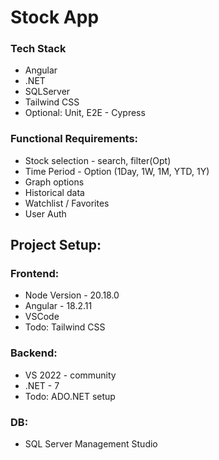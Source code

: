 # Stock App

### Tech Stack
- Angular
- .NET 
- SQLServer 
- Tailwind CSS
- Optional: Unit, E2E - Cypress 

### Functional Requirements:
- Stock selection - search, filter(Opt)
- Time Period - Option (1Day, 1W, 1M, YTD, 1Y)
- Graph options
- Historical data
- Watchlist / Favorites
- User Auth

## Project Setup:

### Frontend:
- Node Version - 20.18.0
- Angular - 18.2.11
- VSCode
- Todo: Tailwind CSS

### Backend:
- VS 2022 - community
- .NET - 7
- Todo: ADO.NET setup

### DB:
- SQL Server Management Studio

